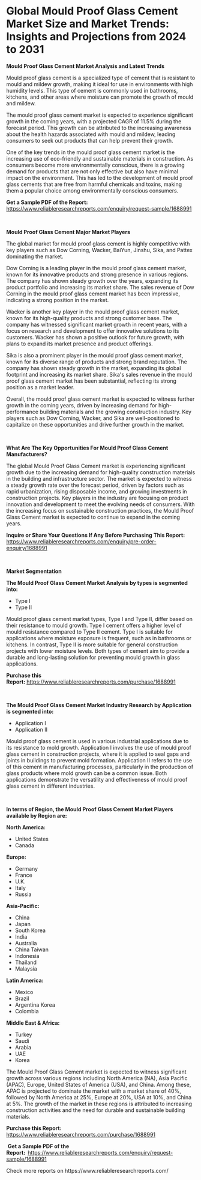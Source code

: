 <p><h1>Global Mould Proof Glass Cement Market Size and Market Trends: Insights and Projections from 2024 to 2031</h1></p><p><strong>Mould Proof Glass Cement Market Analysis and Latest Trends</strong></p>
<p><p>Mould proof glass cement is a specialized type of cement that is resistant to mould and mildew growth, making it ideal for use in environments with high humidity levels. This type of cement is commonly used in bathrooms, kitchens, and other areas where moisture can promote the growth of mould and mildew.</p><p>The mould proof glass cement market is expected to experience significant growth in the coming years, with a projected CAGR of 11.5% during the forecast period. This growth can be attributed to the increasing awareness about the health hazards associated with mould and mildew, leading consumers to seek out products that can help prevent their growth.</p><p>One of the key trends in the mould proof glass cement market is the increasing use of eco-friendly and sustainable materials in construction. As consumers become more environmentally conscious, there is a growing demand for products that are not only effective but also have minimal impact on the environment. This has led to the development of mould proof glass cements that are free from harmful chemicals and toxins, making them a popular choice among environmentally conscious consumers.</p></p>
<p><strong>Get a Sample PDF of the Report:&nbsp;</strong> <a href="https://www.reliableresearchreports.com/enquiry/request-sample/1688991">https://www.reliableresearchreports.com/enquiry/request-sample/1688991</a></p>
<p>&nbsp;</p>
<p><strong>Mould Proof Glass Cement Major Market Players</strong></p>
<p><p>The global market for mould proof glass cement is highly competitive with key players such as Dow Corning, Wacker, BaiYun, Jinshu, Sika, and Pattex dominating the market. </p><p>Dow Corning is a leading player in the mould proof glass cement market, known for its innovative products and strong presence in various regions. The company has shown steady growth over the years, expanding its product portfolio and increasing its market share. The sales revenue of Dow Corning in the mould proof glass cement market has been impressive, indicating a strong position in the market.</p><p>Wacker is another key player in the mould proof glass cement market, known for its high-quality products and strong customer base. The company has witnessed significant market growth in recent years, with a focus on research and development to offer innovative solutions to its customers. Wacker has shown a positive outlook for future growth, with plans to expand its market presence and product offerings.</p><p>Sika is also a prominent player in the mould proof glass cement market, known for its diverse range of products and strong brand reputation. The company has shown steady growth in the market, expanding its global footprint and increasing its market share. Sika's sales revenue in the mould proof glass cement market has been substantial, reflecting its strong position as a market leader.</p><p>Overall, the mould proof glass cement market is expected to witness further growth in the coming years, driven by increasing demand for high-performance building materials and the growing construction industry. Key players such as Dow Corning, Wacker, and Sika are well-positioned to capitalize on these opportunities and drive further growth in the market.</p></p>
<p>&nbsp;</p>
<p><strong>What Are The Key Opportunities For Mould Proof Glass Cement Manufacturers?</strong></p>
<p><p>The global Mould Proof Glass Cement market is experiencing significant growth due to the increasing demand for high-quality construction materials in the building and infrastructure sector. The market is expected to witness a steady growth rate over the forecast period, driven by factors such as rapid urbanization, rising disposable income, and growing investments in construction projects. Key players in the industry are focusing on product innovation and development to meet the evolving needs of consumers. With the increasing focus on sustainable construction practices, the Mould Proof Glass Cement market is expected to continue to expand in the coming years.</p></p>
<p><strong>Inquire or Share Your Questions If Any Before Purchasing This Report:</strong> <a href="https://www.reliableresearchreports.com/enquiry/pre-order-enquiry/1688991">https://www.reliableresearchreports.com/enquiry/pre-order-enquiry/1688991</a></p>
<p>&nbsp;</p>
<p><strong>Market Segmentation</strong></p>
<p><strong>The Mould Proof Glass Cement Market Analysis by types is segmented into:</strong></p>
<p><ul><li>Type I</li><li>Type II</li></ul></p>
<p><p>Mould proof glass cement market types, Type I and Type II, differ based on their resistance to mould growth. Type I cement offers a higher level of mould resistance compared to Type II cement. Type I is suitable for applications where moisture exposure is frequent, such as in bathrooms or kitchens. In contrast, Type II is more suitable for general construction projects with lower moisture levels. Both types of cement aim to provide a durable and long-lasting solution for preventing mould growth in glass applications.</p></p>
<p><strong>Purchase this Report:&nbsp;</strong><a href="https://www.reliableresearchreports.com/purchase/1688991">https://www.reliableresearchreports.com/purchase/1688991</a></p>
<p>&nbsp;</p>
<p><strong>The Mould Proof Glass Cement Market Industry Research by Application is segmented into:</strong></p>
<p><ul><li>Application I</li><li>Application II</li></ul></p>
<p><p>Mould proof glass cement is used in various industrial applications due to its resistance to mold growth. Application I involves the use of mould proof glass cement in construction projects, where it is applied to seal gaps and joints in buildings to prevent mold formation. Application II refers to the use of this cement in manufacturing processes, particularly in the production of glass products where mold growth can be a common issue. Both applications demonstrate the versatility and effectiveness of mould proof glass cement in different industries.</p></p>
<p>&nbsp;</p>
<p><strong>In terms of Region, the Mould Proof Glass Cement Market Players available by Region are:</strong></p>
<p>
    <p> <strong> North America: </strong>
        <ul>
            <li>United States</li>
            <li>Canada</li>
        </ul>
        </p> 
    <p> <strong> Europe: </strong>
        <ul>
            <li>Germany</li>
            <li>France</li>
            <li>U.K.</li>
            <li>Italy</li>
            <li>Russia</li>
        </ul>
        </p> 
    <p> <strong> Asia-Pacific: </strong>
        <ul>
            <li>China</li>
            <li>Japan</li>
            <li>South Korea</li>
            <li>India</li>
            <li>Australia</li>
            <li>China Taiwan</li>
            <li>Indonesia</li>
            <li>Thailand</li>
            <li>Malaysia</li>
        </ul>
        </p> 
    <p> <strong> Latin America: </strong>
        <ul>
            <li>Mexico</li>
            <li>Brazil</li>
            <li>Argentina Korea</li>
            <li>Colombia</li>
        </ul>
        </p> 
    <p> <strong> Middle East & Africa: </strong>
        <ul>
            <li>Turkey</li>
            <li>Saudi</li>
            <li>Arabia</li>
            <li>UAE</li>
            <li>Korea</li>
        </ul>
    </p>
    </p>
<p><p>The Mould Proof Glass Cement market is expected to witness significant growth across various regions including North America (NA), Asia Pacific (APAC), Europe, United States of America (USA), and China. Among these, APAC is projected to dominate the market with a market share of 40%, followed by North America at 25%, Europe at 20%, USA at 10%, and China at 5%. The growth of the market in these regions is attributed to increasing construction activities and the need for durable and sustainable building materials.</p></p>
<p><strong>Purchase this Report: </strong><a href="https://www.reliableresearchreports.com/purchase/1688991">https://www.reliableresearchreports.com/purchase/1688991</a></p>
<p>&nbsp;<strong>Get a Sample PDF of the Report:&nbsp;&nbsp;</strong><a href="https://www.reliableresearchreports.com/enquiry/request-sample/1688991">https://www.reliableresearchreports.com/enquiry/request-sample/1688991</a></p>
<p><strong></strong></p>
<p>Check more reports on https://www.reliableresearchreports.com/</p>